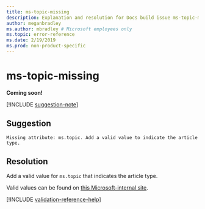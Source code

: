 ```yaml
---
title: ms-topic-missing
description: Explanation and resolution for Docs build issue ms-topic-missing
author: meganbradley
ms.author: mbradley # Microsoft employees only
ms.topic: error-reference
ms.date: 2/19/2019
ms.prod: non-product-specific
---
```

# ms-topic-missing

**Coming soon!**

[!INCLUDE [suggestion-note](includes/suggestion-note.md)]

## Suggestion

`Missing attribute: ms.topic. Add a valid value to indicate the article type.`

## Resolution

Add a valid value for `ms.topic` that indicates the article type.

Valid values can be found on [this Microsoft-internal site](https://docsmetadatatool.azurewebsites.net/whitelists).

<!--make sure to add this file to your includes folder and verify the path-->
[!INCLUDE [validation-reference-help](includes/validation-reference-help.md)]